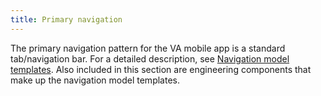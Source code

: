 ```yaml
---
title: Primary navigation
---
```


The primary navigation pattern for the VA mobile app is a standard tab/navigation bar. For a detailed description, see [Navigation model templates](/docs/Flagship%20design%20library/Templates/NavigationModel). 
Also included in this section are engineering components that make up the navigation model templates.
